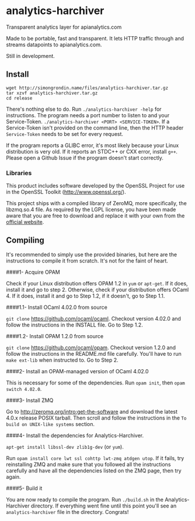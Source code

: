 analytics-harchiver
===================

Transparent analytics layer for apianalytics.com

Made to be portable, fast and transparent. It lets HTTP traffic through and streams datapoints to apianalytics.com.

Still in development.

## Install

```
wget http://simongrondin.name/files/analytics-harchiver.tar.gz
tar xzvf analytics-harchiver.tar.gz
cd release
```

There's nothing else to do. Run `./analytics-harchiver -help` for instructions. The program needs a port number to listen to and your Service-Token. `./analytics-harchiver <PORT> <SERVICE-TOKEN>`. If a Service-Token isn't provided on the command line, then the HTTP header `Service-Token` needs to be set for every request.

If the program reports a GLIBC error, it's most likely because your Linux distribution is very old. If it reports an STDC++ or CXX error, install `g++`. Please open a Github Issue if the program doesn't start correctly.

### Libraries

This product includes software developed by the OpenSSL Project for use in the OpenSSL Toolkit (http://www.openssl.org/).

This project ships with a compiled library of ZeroMQ, more specifically, the libzmq.so.4 file. As required by the LGPL license, you have been made aware that you are free to download and replace it with your own from the [official website](http://zeromq.org/intro:get-the-software).

## Compiling

It's recommended to simply use the provided binaries, but here are the instructions to compile it from scratch. It's not for the faint of heart.

####1- Acquire OPAM

Check if your Linux distribution offers OPAM 1.2 in `yum` or `apt-get`. If it does, install it and go to step 2. Otherwise, check if your distribution offers OCaml 4. If it does, install it and go to Step 1.2, if it doesn't, go to Step 1.1.

####1.1- Install OCaml 4.02.0 from source

`git clone` https://github.com/ocaml/ocaml. Checkout version 4.02.0 and follow the instructions in the INSTALL file. Go to Step 1.2.

####1.2- Install OPAM 1.2.0 from source

`git clone` https://github.com/ocaml/opam. Checkout version 1.2.0 and follow the instructions in the README.md file carefully. You'll have to run `make ext-lib` when instructed to. Go to Step 2.

####2- Install an OPAM-managed version of OCaml 4.02.0

This is necessary for some of the dependencies. Run `opam init`, then `opam switch 4.02.0`.

####3- Install ZMQ

Go to http://zeromq.org/intro:get-the-software and download the latest 4.0.x release POSIX tarball. Then scroll and follow the instructions in the `To build on UNIX-like systems` section.

####4- Install the dependencies for Analytics-Harchiver.

`apt-get install libssl-dev zlib1g-dev` (or `yum`).

Run `opam install core lwt ssl cohttp lwt-zmq atdgen utop`. If it fails, try reinstalling ZMQ and make sure that you followed all the instructions carefully and have all the dependencies listed on the ZMQ page, then try again.

####5- Build it

You are now ready to compile the program. Run `./build.sh` in the Analytics-Harchiver directory. If everything went fine until this point you'll see an `analytics-harchiver` file in the directory. Congrats!



